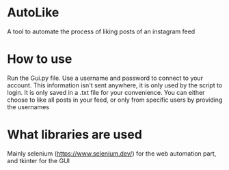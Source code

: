 # AutoLike

A tool to automate the process of liking posts of an instagram feed

# How to use

Run the Gui.py file. Use a username and password to connect to your account. This information isn't sent anywhere, it is only used by the script to login. It is only saved in a .txt file for your convenience. You can either choose to like all posts in your feed, or only from specific users by providing the usernames

# What libraries are used

Mainly selenium (https://www.selenium.dev/) for the web automation part, and tkinter for the GUI
